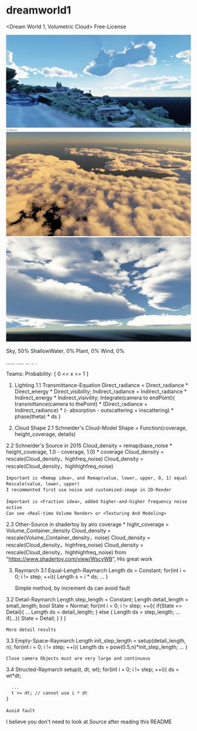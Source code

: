 # dreamworld1
<Dream World 1, Volumetric Cloud>
Free-License

![image](asset_result/temp.png)
![image](asset_result/temp2.png)
![image](asset_result/temp3.png)


Sky,          50%
ShallowWater, 0%
Plant,        0%
Wind,         0%

......
.....
...
..
.



Teams:
Probability: { 0 <= x <= 1 }

1. Lighting
  1.1 Transmittance-Equation
      Direct_radiance = Direct_radiance * Direct_energy * Direct_visibility;
      Indirect_radiance = Indirect_radiance * Indirect_energy * Indirect_visivility;
      Integrate(camera to endPoint){ transmittance(camera to thePoint) * (Direct_radiance + Indirect_radiance) * (- absorption - outscattering + inscattering) * phase(theta) * ds }
  
 
2. Cloud Shape
  2.1 Schneider's Cloud-Model
    Shape = Function(coverage, height_coverage, details)
    
  2.2 Schneider's Source in 2015
    Cloud_density = remap(base_noise * height_coverage, 1.0 - coverage, 1.0) * coverage
    Cloud_density = rescale(Cloud_density，highfreq_noise)
    Cloud_density = rescale(Cloud_density，highhighfreq_noise)
    
    Important is <Remap idea>, and Remap(value, lower, upper, 0, 1) equal Rescale(value, lower, upper)
    I recommented first use noise and customized-image in 2D-Render
    
    Important is <Fraction idea>, added higher-and-higher frequency noise octive
    Can see <Real-time Volume Render> or <Texturing And Modeling>
  
  2.3 Other-Source in shadertoy by alro
    coverage * hight_coverage = Volume_Container_density
    Cloud_density = rescale(Volume_Container_density，noise)
    Cloud_density = rescale(Cloud_density，highfreq_noise)
    Cloud_density = rescale(Cloud_density，highhighfreq_noise)
    from "https://www.shadertoy.com/view/WscyWB", His great work
    
3. Raymarch
  3.1 Equal-Length-Raymarch
    Length ds = Constant;
    for(int i = 0; i != step; ++i){
      Length s = i * ds;
      ...
    }
       
    Simple method, by increment ds can avoid fault
       
  3.2 Detail-Raymarch
    Length step_length = Constant;
    Length detail_length = small_length;
    bool State = Normal;
    for(int i = 0; i != step; ++i){
      if(State == Detail){
        ...
        Length ds = detail_length;
      } else {
        Length ds = step_length;
        ...
        if(...){
          State = Detail;
        }
      }
    }
       
    More detail results
   
  3.3 Empty-Space-Raymarch
    Length init_step_length = setup(detail_length, n);
    for(int i = 0; i != step; ++i){
      Length ds = pow(0.5,n)*init_step_length;
      ...
    }
      
    Close camera Objects must are very large and continuous
   
  3.4 Structed-Raymarch
    setup(t, dt, wt);
    for(int i = 0; i != step; ++i){
      ds = wt*dt;
          
      ...
      t += dt; // cannot use i * dt
    }
       
    Avoid fault
       
       
I believe you don't need to look at Source after reading this README
